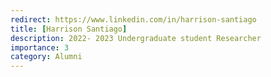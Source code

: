 ```yaml
---
redirect: https://www.linkedin.com/in/harrison-santiago
title: [Harrison Santiago]
description: 2022- 2023 Undergraduate student Researcher
importance: 3
category: Alumni
---
```


